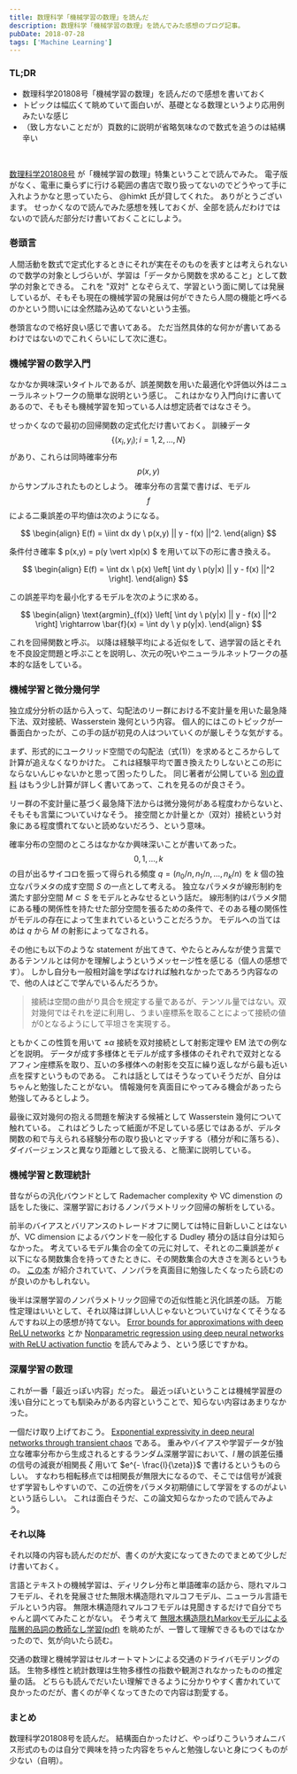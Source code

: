 ```yaml
---
title: 数理科学「機械学習の数理」を読んだ
description: 数理科学「機械学習の数理」を読んでみた感想のブログ記事。
pubDate: 2018-07-28
tags: ['Machine Learning']
---
```


### TL;DR
- 数理科学201808号「機械学習の数理」を読んだので感想を書いておく
- トピックは幅広くて眺めていて面白いが、基礎となる数理というより応用例みたいな感じ
- （致し方ないことだが）頁数的に説明が省略気味なので数式を追うのは結構辛い
<br>

[数理科学201808号](http://www.saiensu.co.jp/?page=book_details&ISBN=4910054690880&YEAR=2018) が「機械学習の数理」特集ということで読んでみた。
電子版がなく、電車に乗らずに行ける範囲の書店で取り扱ってないのでどうやって手に入れようかなと思っていたら、 @himkt 氏が貸してくれた。
ありがとうございます。
せっかくなので読んでみた感想を残しておくが、全部を読んだわけではないので読んだ部分だけ書いておくことにしよう。

### 巻頭言
人間活動を数式で定式化するときにそれが実在そのものを表すとは考えられないので数学の対象としづらいが、学習は「データから関数を求めること」として数学の対象とできる。
これを "双対" となぞらえて、学習という面に関しては発展しているが、そもそも現在の機械学習の発展は何ができたら人間の機能と呼べるのかという問いには全然踏み込めてないという主張。

巻頭言なので格好良い感じで書いてある。
ただ当然具体的な何かが書いてあるわけではないのでこれくらいにして次に進む。

### 機械学習の数学入門
なかなか興味深いタイトルであるが、誤差関数を用いた最適化や評価以外はニューラルネットワークの簡単な説明という感じ。
これはかなり入門向けに書いてあるので、そもそも機械学習を知っている人は想定読者ではなさそう。

せっかくなので最初の回帰関数の定式化だけ書いておく。
訓練データ $$ \{(x_i,y_i); i=1,2,\dots,N \} $$ があり、これらは同時確率分布 $$p(x,y)$$ からサンプルされたものとしよう。
確率分布の言葉で書けば、モデル $$f$$ による二乗誤差の平均値は次のようになる。

$$
\begin{align}
E(f) = \iint dx dy \ p(x,y) || y - f(x) ||^2.
\end{align}
$$

条件付き確率 $ p(x,y) = p(y \vert x)p(x) $ を用いて以下の形に書き換える。

$$
\begin{align}
E(f) = \int dx \ p(x) \left[ \int dy \ p(y|x) || y - f(x) ||^2 \right].
\end{align}
$$

この誤差平均を最小化するモデルを次のように求める。

$$
\begin{align}
\text{argmin}_{f(x)} \left[ \int dy \ p(y|x) || y - f(x) ||^2 \right] \rightarrow \bar{f}(x) = \int dy \ y p(y|x).
\end{align}
$$

これを回帰関数と呼ぶ。
以降は経験平均による近似をして、過学習の話とそれを不良設定問題と呼ぶことを説明し、次元の呪いやニューラルネットワークの基本的な話をしている。

### 機械学習と微分幾何学
独立成分分析の話から入って、勾配法のリー群における不変計量を用いた最急降下法、双対接続、Wasserstein 幾何という内容。
個人的にはこのトピックが一番面白かったが、この手の話が初見の人はついていくのが厳しそうな気がする。

まず、形式的にユークリッド空間での勾配法（式(1)）を求めるところからして計算が追えなくなりかけた。
これは経験平均で置き換えたりしないとこの形にならないんじゃないかと思って困ったりした。
同じ著者が公開している [別の資料](https://staff.aist.go.jp/s.akaho/papers/ica.pdf) はもう少し計算が詳しく書いてあって、これを見るのが良さそう。

リー群の不変計量に基づく最急降下法からは微分幾何がある程度わからないと、そもそも言葉についていけなそう。
接空間とか計量とか（双対）接続という対象にある程度慣れてないと読めないだろう、という意味。

確率分布の空間のところはなかなか興味深いことが書いてあった。
$$ 0,1,\dots,k $$ の目が出るサイコロを振って得られる頻度 $q = (n_0/n,n_1/n,\dots,n_k/n)$ を $k$ 個の独立なパラメタの成す空間 $S$ の一点として考える。
独立なパラメタが線形制約を満たす部分空間 $M \subset S$ をモデルとみなせるという話だ。
線形制約はパラメタ間にある種の関係性を持たせた部分空間を張るための条件で、そのある種の関係性がモデルの存在によって生まれているということだろうか。
モデルへの当てはめは $q$ から $M$ の射影によってなされる。

その他にも以下のような statement が出てきて、やたらとみんなが使う言葉であるテンソルとは何かを理解しようというメッセージ性を感じる（個人の感想です）。
しかし自分も一般相対論を学ばなければ触れなかったであろう内容なので、他の人はどこで学んでいるんだろうか。
> 接続は空間の曲がり具合を規定する量であるが、テンソル量ではない。双対幾何ではそれを逆に利用し、うまい座標系を取ることによって接続の値が0となるようにして平坦さを実現する。

ともかくこの性質を用いて $\pm \alpha$ 接続を双対接続として射影定理や EM 法での例などを説明。
データが成す多様体とモデルが成す多様体のそれぞれで双対となるアフィン座標系を取り、互いの多様体への射影を交互に繰り返しながら最も近い点を探すというものである。
これは話としてはそうなっていそうだが、自分はちゃんと勉強したことがない。
情報幾何を真面目にやってみる機会があったら勉強してみるとしよう。

最後に双対幾何の抱える問題を解決する候補として Wasserstein 幾何について触れている。
これはどうしたって紙面が不足している感じではあるが、デルタ関数の和で与えられる経験分布の取り扱いとマッチする（積分が和に落ちる）、ダイバージェンスと異なり距離として扱える、と簡潔に説明している。

### 機械学習と数理統計
昔ながらの汎化バウンドとして Rademacher complexity や VC dimenstion の話をした後に、深層学習におけるノンパラメトリック回帰の解析をしている。

前半のバイアスとバリアンスのトレードオフに関しては特に目新しいことはないが、VC dimension によるバウンドを一般化する Dudley 積分の話は自分は知らなかった。
考えているモデル集合の全ての元に対して、それとの二乗誤差が $\epsilon$ 以下になる関数集合を持ってきたときに、その関数集合の大きさを測るというもの。
[この本](https://www.cambridge.org/core/books/mathematical-foundations-of-infinite-dimensional-statistical-models/C9731BF27A4CDBDB297404EBF1B7820E) が紹介されていて、ノンパラを真面目に勉強したくなったら読むのが良いのかもしれない。

後半は深層学習のノンパラメトリック回帰での近似性能と汎化誤差の話。
万能性定理はいいとして、それ以降は詳しい人じゃないとついていけなくてそうなるんですね以上の感想が持てない。
[Error bounds for approximations with deep ReLU networks](https://arxiv.org/abs/1610.01145) とか [Nonparametric regression using deep neural networks with ReLU activation functio](https://arxiv.org/abs/1708.06633) を読んでみよう、という感じですかね。

### 深層学習の数理
これが一番「最近っぽい内容」だった。
最近っぽいということは機械学習歴の浅い自分にとっても馴染みがある内容ということで、知らない内容はあまりなかった。

一個だけ取り上げておこう。
[Exponential expressivity in deep neural networks through transient chaos](https://arxiv.org/abs/1606.05340) である。
重みやバイアスや学習データが独立な確率分布から生成されるとするランダム深層学習において、$l$ 層の誤差伝播の信号の減衰が相関長 $\zeta$ 用いて $e^{- \frac{l}{\zeta}}$ で書けるというものらしい。
すなわち相転移点では相関長が無限大になるので、そこでは信号が減衰せず学習もしやすいので、この近傍をパラメタ初期値にして学習をするのがよいという話らしい。
これは面白そうだ、この論文知らなかったので読んでみよう。

### それ以降
それ以降の内容も読んだのだが、書くのが大変になってきたのでまとめて少しだけ書いておく。

言語とテキストの機械学習は、ディリクレ分布と単語確率の話から、隠れマルコフモデル、それを発展させた無限木構造隠れマルコフモデル、ニューラル言語モデルという内容。
無限木構造隠れマルコフモデルは見聞きするだけで自分でちゃんと調べてみたことがない。
そう考えて [無限木構造隠れMarkovモデルによる階層的品詞の教師なし学習(pdf)](http://chasen.org/~daiti-m/paper/nl226ithmm.pdf) を眺めたが、一瞥して理解できるものではなかったので、気が向いたら読む。

交通の数理と機械学習はセルオートマトンによる交通のドライバモデリングの話。
生物多様性と統計数理は生物多様性の指数や観測されなかったものの推定量の話。
どちらも読んでだいたい理解できるように分かりやすく書かれていて良かったのだが、書くのが辛くなってきたので内容は割愛する。

### まとめ
数理科学201808号を読んだ。
結構面白かったけど、やっぱりこういうオムニバス形式のものは自分で興味を持った内容をちゃんと勉強しないと身につくものが少ない（自明）。
